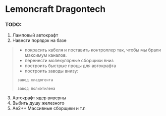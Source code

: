 # Lemoncraft Dragontech
### TODO:
1) Ламповый автокрафт
2) Навести порядок на базе
>* покрасить кабеля и поставить контроллер так, чтобы мы брали максимум каналов.
>* перенести молекулярные сборщики вниз
>* построить быстрые процы для автокрафта
>* построить заводы внизу:
> 
> ```завод хладогента```
>
>```завод полиэтилена```
3) Автокрафт ядер виверны
4) Выбить душу железного
5) Ае2++ Массивные сборщики и т.п
